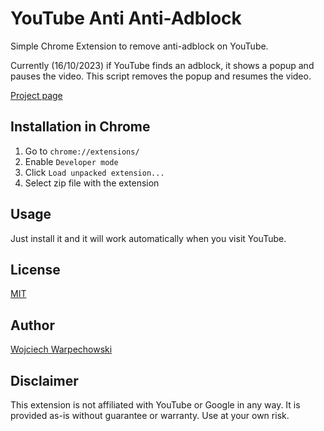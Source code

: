 # YouTube Anti Anti-Adblock

Simple Chrome Extension to remove anti-adblock on YouTube.

Currently (16/10/2023) if YouTube finds an adblock, it shows a popup and pauses the video.
This script removes the popup and resumes the video.

[Project page](https://github.com/wojciesh/YouTube-Anti-Anti-Adblock)

## Installation in Chrome

1. Go to `chrome://extensions/`
2. Enable `Developer mode`
3. Click `Load unpacked extension...`
4. Select zip file with the extension

## Usage

Just install it and it will work automatically when you visit YouTube.

## License

[MIT](https://choosealicense.com/licenses/mit/)

## Author

[Wojciech Warpechowski](https://github.com/wojciesh)

## Disclaimer

This extension is not affiliated with YouTube or Google in any way. It is provided as-is without guarantee or warranty. Use at your own risk.
